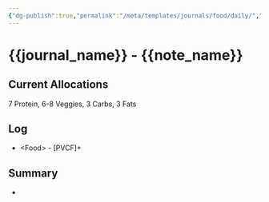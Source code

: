 ```yaml
---
{"dg-publish":true,"permalink":"/meta/templates/journals/food/daily/","updated":"2025-10-18T21:23:30.731-07:00"}
---
```


# {{journal_name}} - {{note_name}}

## Current Allocations
7 Protein, 6-8 Veggies, 3 Carbs, 3 Fats
## Log
- \<Food> - \[PVCF]+
## Summary
- 

```calendar-nav
```